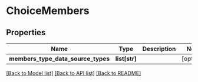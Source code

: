 # ChoiceMembers

## Properties
Name | Type | Description | Notes
------------ | ------------- | ------------- | -------------
**members_type_data_source_types** | **list[str]** |  | [optional] 

[[Back to Model list]](../README.md#documentation-for-models) [[Back to API list]](../README.md#documentation-for-api-endpoints) [[Back to README]](../README.md)

